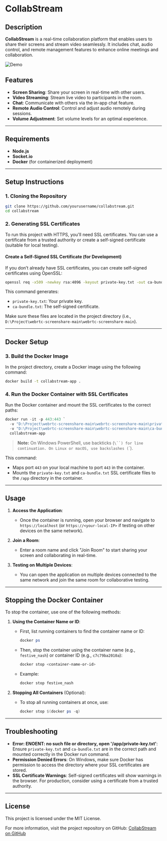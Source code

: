 

# CollabStream

## Description
**CollabStream** is a real-time collaboration platform that enables users to share their screens and stream video seamlessly. It includes chat, audio control, and remote management features to enhance online meetings and collaboration.

![Demo](https://github.com/user-attachments/assets/150b6632-b1ae-4327-89b8-35771b7646d5)

## Features
- **Screen Sharing**: Share your screen in real-time with other users.
- **Video Streaming**: Stream live video to participants in the room.
- **Chat**: Communicate with others via the in-app chat feature.
- **Remote Audio Control**: Control and adjust audio remotely during sessions.
- **Volume Adjustment**: Set volume levels for an optimal experience.

---

## Requirements
- **Node.js**
- **Socket.io**
- **Docker** (for containerized deployment)

---

## Setup Instructions

### 1. Cloning the Repository
```bash
git clone https://github.com/yourusername/collabstream.git
cd collabstream
```

### 2. Generating SSL Certificates
To run this project with HTTPS, you'll need SSL certificates. You can use a certificate from a trusted authority or create a self-signed certificate (suitable for local testing).

#### Create a Self-Signed SSL Certificate (for Development)
If you don’t already have SSL certificates, you can create self-signed certificates using OpenSSL:

```bash
openssl req -x509 -newkey rsa:4096 -keyout private-key.txt -out ca-bundle.txt -days 365 -nodes
```

This command generates:
- `private-key.txt`: Your private key.
- `ca-bundle.txt`: The self-signed certificate.

Make sure these files are located in the project directory (i.e., `D:\Project\webrtc-screenshare-main\webrtc-screenshare-main`).

---

## Docker Setup

### 3. Build the Docker Image
In the project directory, create a Docker image using the following command:

```bash
docker build -t collabstream-app .
```

### 4. Run the Docker Container with SSL Certificates
Run the Docker container and mount the SSL certificates to the correct paths:

```powershell
docker run -it -p 443:443 `
  -v "D:\Project\webrtc-screenshare-main\webrtc-screenshare-main\private-key.txt:/app/private-key.txt" `
  -v "D:\Project\webrtc-screenshare-main\webrtc-screenshare-main\ca-bundle.txt:/app/ca-bundle.txt" `
  collabstream-app
```

> **Note:** On Windows PowerShell, use backticks (`\``) for line continuation. On Linux or macOS, use backslashes (`\`).

This command:
- Maps port `443` on your local machine to port `443` in the container.
- Mounts the `private-key.txt` and `ca-bundle.txt` SSL certificate files to the `/app` directory in the container.

---

## Usage

1. **Access the Application**:
   - Once the container is running, open your browser and navigate to `https://localhost` (or `https://<your-local-IP>` if testing on other devices on the same network).

2. **Join a Room**:
   - Enter a room name and click "Join Room" to start sharing your screen and collaborating in real-time.

3. **Testing on Multiple Devices**:
   - You can open the application on multiple devices connected to the same network and join the same room for collaborative testing.

---

## Stopping the Docker Container

To stop the container, use one of the following methods:

1. **Using the Container Name or ID**:
   - First, list running containers to find the container name or ID:
     ```powershell
     docker ps
     ```
   - Then, stop the container using the container name (e.g., `festive_nash`) or container ID (e.g., `c7c79ba2010a`):
     ```powershell
     docker stop <container-name-or-id>
     ```
   - Example:
     ```powershell
     docker stop festive_nash
     ```

2. **Stopping All Containers** (Optional):
   - To stop all running containers at once, use:
     ```powershell
     docker stop $(docker ps -q)
     ```

---

## Troubleshooting

- **Error: ENOENT: no such file or directory, open '/app/private-key.txt'**: Ensure `private-key.txt` and `ca-bundle.txt` are in the correct path and mounted correctly in the Docker run command.
- **Permission Denied Errors**: On Windows, make sure Docker has permission to access the directory where your SSL certificates are stored.
- **SSL Certificate Warnings**: Self-signed certificates will show warnings in the browser. For production, consider using a certificate from a trusted authority.

---

## License
This project is licensed under the MIT License.

For more information, visit the project repository on GitHub: [CollabStream on GitHub](https://github.com/yourusername/collabstream)

